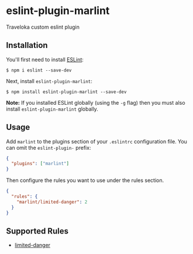 # eslint-plugin-marlint

Traveloka custom eslint plugin

## Installation

You'll first need to install [ESLint](http://eslint.org):

```
$ npm i eslint --save-dev
```

Next, install `eslint-plugin-marlint`:

```
$ npm install eslint-plugin-marlint --save-dev
```

**Note:** If you installed ESLint globally (using the `-g` flag) then you must
also install `eslint-plugin-marlint` globally.

## Usage

Add `marlint` to the plugins section of your `.eslintrc` configuration file. You
can omit the `eslint-plugin-` prefix:

```json
{
  "plugins": ["marlint"]
}
```

Then configure the rules you want to use under the rules section.

```json
{
  "rules": {
    "marlint/limited-danger": 2
  }
}
```

## Supported Rules

* [limited-danger](docs/rules/limited-danger)
